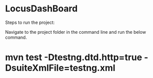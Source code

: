 # LocusDashBoard

Steps to run the project:

Navigate to the project folder in the command line and run the below command.

# mvn test -Dtestng.dtd.http=true -DsuiteXmlFile=testng.xml

